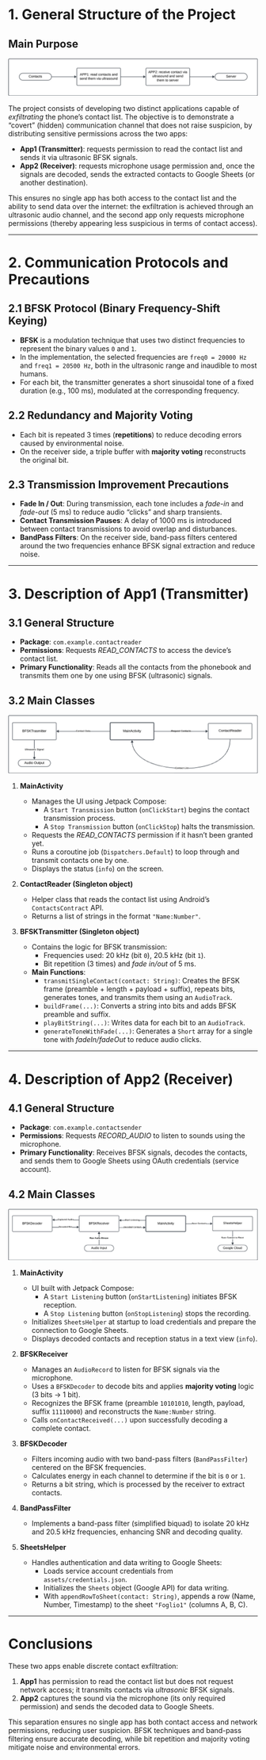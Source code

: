 # **1. General Structure of the Project**

## **Main Purpose**

![HiLevelScheme](ReadmeFiles/SchemaGenerale.png)

The project consists of developing two distinct applications capable of *exfiltrating* the phone’s contact list. The objective is to demonstrate a “covert” (hidden) communication channel that does not raise suspicion, by distributing sensitive permissions across the two apps:

- **App1 (Transmitter)**: requests permission to read the contact list and sends it via ultrasonic BFSK signals.
- **App2 (Receiver)**: requests microphone usage permission and, once the signals are decoded, sends the extracted contacts to Google Sheets (or another destination).

This ensures no single app has both access to the contact list and the ability to send data over the internet: the exfiltration is achieved through an ultrasonic audio channel, and the second app only requests microphone permissions (thereby appearing less suspicious in terms of contact access).

---

# **2. Communication Protocols and Precautions**

## **2.1 BFSK Protocol (Binary Frequency-Shift Keying)**

- **BFSK** is a modulation technique that uses two distinct frequencies to represent the binary values `0` and `1`.
- In the implementation, the selected frequencies are `freq0 = 20000 Hz` and `freq1 = 20500 Hz`, both in the ultrasonic range and inaudible to most humans.
- For each bit, the transmitter generates a short sinusoidal tone of a fixed duration (e.g., 100 ms), modulated at the corresponding frequency.

## **2.2 Redundancy and Majority Voting**

- Each bit is repeated 3 times (**repetitions**) to reduce decoding errors caused by environmental noise.
- On the receiver side, a triple buffer with **majority voting** reconstructs the original bit.

## **2.3 Transmission Improvement Precautions**

- **Fade In / Out**: During transmission, each tone includes a *fade-in* and *fade-out* (5 ms) to reduce audio “clicks” and sharp transients.
- **Contact Transmission Pauses**: A delay of 1000 ms is introduced between contact transmissions to avoid overlap and disturbances.
- **BandPass Filters**: On the receiver side, band-pass filters centered around the two frequencies enhance BFSK signal extraction and reduce noise.

---

# **3. Description of App1 (Transmitter)**

## **3.1 General Structure**

- **Package**: `com.example.contactreader`
- **Permissions**: Requests *READ_CONTACTS* to access the device’s contact list.
- **Primary Functionality**: Reads all the contacts from the phonebook and transmits them one by one using BFSK (ultrasonic) signals.

## **3.2 Main Classes**

![App1](ReadmeFiles/SchemaApp1.png)

1. **MainActivity**
   - Manages the UI using Jetpack Compose:
     - A `Start Transmission` button (`onClickStart`) begins the contact transmission process.
     - A `Stop Transmission` button (`onClickStop`) halts the transmission.
   - Requests the *READ_CONTACTS* permission if it hasn’t been granted yet.
   - Runs a coroutine job (`Dispatchers.Default`) to loop through and transmit contacts one by one.
   - Displays the status (`info`) on the screen.

2. **ContactReader (Singleton object)**
   - Helper class that reads the contact list using Android’s `ContactsContract` API.
   - Returns a list of strings in the format `"Name:Number"`.

3. **BFSKTransmitter (Singleton object)**
   - Contains the logic for BFSK transmission:
     - Frequencies used: 20 kHz (bit `0`), 20.5 kHz (bit `1`).
     - Bit repetition (3 times) and *fade in/out* of 5 ms.
   - **Main Functions**:
     - `transmitSingleContact(contact: String)`: Creates the BFSK frame (preamble + length + payload + suffix), repeats bits, generates tones, and transmits them using an `AudioTrack`.
     - `buildFrame(...)`: Converts a string into bits and adds BFSK preamble and suffix.
     - `playBitString(...)`: Writes data for each bit to an `AudioTrack`.
     - `generateToneWithFade(...)`: Generates a `Short` array for a single tone with *fadeIn/fadeOut* to reduce audio clicks.

---

# **4. Description of App2 (Receiver)**

## **4.1 General Structure**

- **Package**: `com.example.contactsender`
- **Permissions**: Requests *RECORD_AUDIO* to listen to sounds using the microphone.
- **Primary Functionality**: Receives BFSK signals, decodes the contacts, and sends them to Google Sheets using OAuth credentials (service account).

## **4.2 Main Classes**

![App2](ReadmeFiles/SchemaApp2.png)

1. **MainActivity**
   - UI built with Jetpack Compose:
     - A `Start Listening` button (`onStartListening`) initiates BFSK reception.
     - A `Stop Listening` button (`onStopListening`) stops the recording.
   - Initializes `SheetsHelper` at startup to load credentials and prepare the connection to Google Sheets.
   - Displays decoded contacts and reception status in a text view (`info`).

2. **BFSKReceiver**
   - Manages an `AudioRecord` to listen for BFSK signals via the microphone.
   - Uses a `BFSKDecoder` to decode bits and applies **majority voting** logic (3 bits -> 1 bit).
   - Recognizes the BFSK frame (preamble `10101010`, length, payload, suffix `11110000`) and reconstructs the `Name:Number` string.
   - Calls `onContactReceived(...)` upon successfully decoding a complete contact.

3. **BFSKDecoder**
   - Filters incoming audio with two band-pass filters (`BandPassFilter`) centered on the BFSK frequencies.
   - Calculates energy in each channel to determine if the bit is `0` or `1`.
   - Returns a bit string, which is processed by the receiver to extract contacts.

4. **BandPassFilter**
   - Implements a band-pass filter (simplified biquad) to isolate 20 kHz and 20.5 kHz frequencies, enhancing SNR and decoding quality.

5. **SheetsHelper**
   - Handles authentication and data writing to Google Sheets:
     - Loads service account credentials from `assets/credentials.json`.
     - Initializes the `Sheets` object (Google API) for data writing.
     - With `appendRowToSheet(contact: String)`, appends a row (Name, Number, Timestamp) to the sheet `"Foglio1"` (columns A, B, C).

---

# **Conclusions**

These two apps enable discrete contact exfiltration:

1. **App1** has permission to read the contact list but does not request network access; it transmits contacts via *ultrasonic* BFSK signals.
2. **App2** captures the sound via the microphone (its only required permission) and sends the decoded data to Google Sheets.

This separation ensures no single app has both contact access and network permissions, reducing user suspicion. BFSK techniques and band-pass filtering ensure accurate decoding, while bit repetition and majority voting mitigate noise and environmental errors.